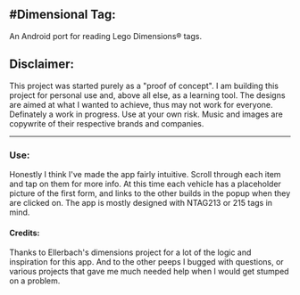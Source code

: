 ﻿#**Dimensional Tag:**
------------------
An Android port for reading Lego Dimensions® tags.

## Disclaimer:
This project was started purely as a "proof of concept".
I am building this project for personal use and, above all else, as a learning tool. The designs are aimed at what I wanted to achieve, thus may not work for everyone. 
Definately a work in progress. Use at your own risk. Music and images are copywrite of their respective brands and companies.


-----------------------

### Use:
Honestly I think I've made the app fairly intuitive. Scroll through each item and tap on them for more info. At this time each vehicle has a placeholder picture of the
first form, and links to the other builds in the popup when they are clicked on. The app is mostly designed with NTAG213 or 215 tags in mind.


#### Credits:
Thanks to Ellerbach's dimensions project for a lot of the logic and inspiration for this app. 
And to the other peeps I bugged with questions, or various projects that gave me much needed help when I would get stumped on a problem.
